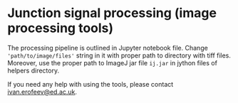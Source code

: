 # Junction signal processing (image processing tools)

The processing pipeline is outlined in Jupyter notebook file.
Change `'path/to/image/files'` string in it with proper path to directory with tiff files. Moreover, use the proper path to ImageJ jar file `ij.jar` in jython files of helpers directory.

If you need any help with using the tools, please contact ivan.erofeev@ed.ac.uk.

